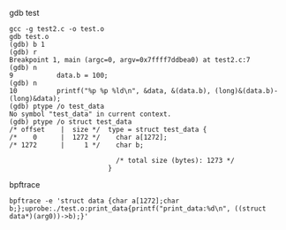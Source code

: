 gdb test

    gcc -g test2.c -o test.o
    gdb test.o
    (gdb) b 1
    (gdb) r
    Breakpoint 1, main (argc=0, argv=0x7ffff7ddbea0) at test2.c:7
    (gdb) n
    9           data.b = 100;
    (gdb) n
    10          printf("%p %p %ld\n", &data, &(data.b), (long)&(data.b)-(long)&data);
    (gdb) ptype /o test_data
    No symbol "test_data" in current context.
    (gdb) ptype /o struct test_data
    /* offset    |  size */  type = struct test_data {
    /*    0      |  1272 */    char a[1272];
    /* 1272      |     1 */    char b;

                               /* total size (bytes): 1273 */
                             }

bpftrace

    bpftrace -e 'struct data {char a[1272];char b;};uprobe:./test.o:print_data{printf("print_data:%d\n", ((struct data*)(arg0))->b);}'
